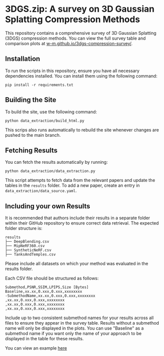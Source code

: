 # 3DGS.zip: A survey on 3D Gaussian Splatting Compression Methods
This repository contains a comprehensive survey of 3D Gaussian Splatting (3DGS) compression methods. You can view the full survey table and comparison plots at [w-m.github.io/3dgs-compression-survey/](https://w-m.github.io/3dgs-compression-survey/).

## Installation
To run the scripts in this repository, ensure you have all necessary dependencies installed. You can install them using the following command:

`pip install -r requirements.txt`

## Building the Site
To build the site, use the following command: 

`python data_extraction/build_html.py`

This scrips also runs automatically to rebuild the site whenever changes are pushed to the main branch.

## Fetching Results
You can fetch the results automatically by running: 

`python data_extraction/data_extraction.py`

This script attempts to fetch data from the relevant papers and update the tables in the `results` folder. To add a new paper, create an entry in `data_extraction/data_source.yaml`. 

## Including your own Results

It is recommended that authors include their results in a separate folder within their GitHub repository to ensure correct data retrieval. The expected folder structure is:

```
results
├── DeepBlending.csv
├── MipNeRF360.csv
├── SyntheticNeRF.csv
├── TanksAndTemples.csv
```

Please include all datasets on which your method was evaluated in the results folder.

Each CSV file should be structured as follows:

```
Submethod,PSNR,SSIM,LPIPS,Size [Bytes]
Baseline,xx.xx,0.xxx,0.xxx,xxxxxxxx
-SubmethodName,xx.xx,0.xxx,0.xxx,xxxxxxxx
,xx.xx,0.xxx,0.xxx,xxxxxxxx
,xx.xx,0.xxx,0.xxx,xxxxxxxx
,xx.xx,0.xxx,0.xxx,xxxxxxxx

```

Include up to two consistent submethod names for your results across all files to ensure they appear in the survey table. Results without a submethod name will only be displayed in the plots. You can use "Baseline" as a submethod name if you want only the name of your approach to be displayed in the table for these results.

You can view an example [here](https://github.com/fraunhoferhhi/Self-Organizing-Gaussians/tree/main/results)
